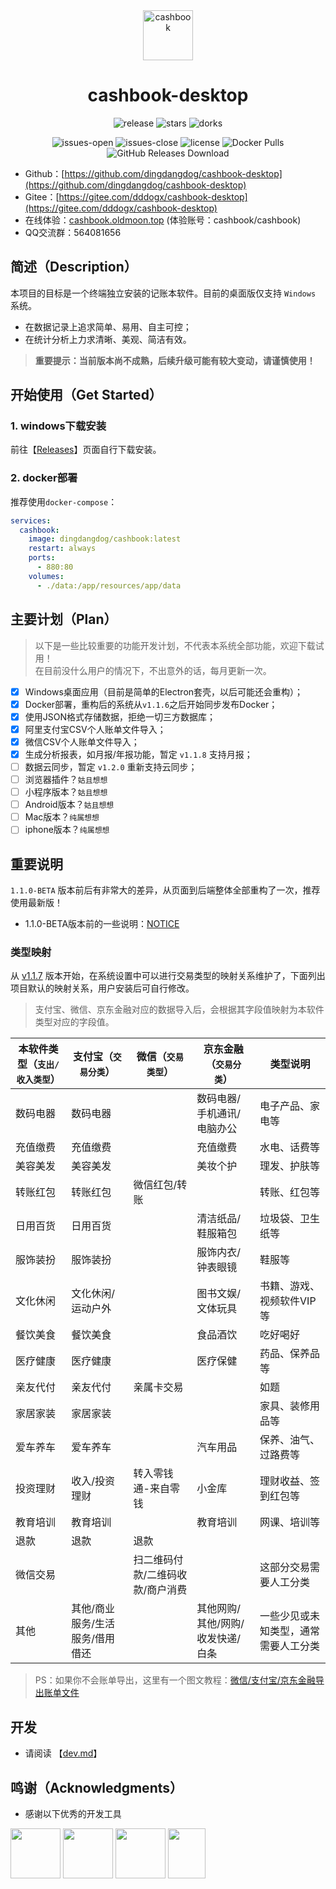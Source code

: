 <div align="center">
<img src="https://images.oldmoon.top/images/dingdangdog/dingdangdog1674980314.png" width="80px" alt="cashbook" />
<h1>cashbook-desktop</h1>
</div>

<p align="center">
  <img alt="release" src="https://img.shields.io/github/release/dingdangdog/cashbook-desktop" />
  <img alt="stars" src="https://img.shields.io/github/stars/dingdangdog/cashbook-desktop" />
  <img alt="dorks" src="https://img.shields.io/github/forks/dingdangdog/cashbook-desktop" />
</p>
<p align="center">
  <img alt="issues-open" src="https://img.shields.io/github/issues/dingdangdog/cashbook-desktop?color=important" />
  <img alt="issues-close" src="https://img.shields.io/github/issues-closed/dingdangdog/cashbook-desktop?color=green" />
  <img alt="license" src="https://img.shields.io/badge/license-MIT-yellow.svg" />
  <img alt="Docker Pulls" src="https://img.shields.io/docker/pulls/dingdangdog/cashbook.svg" />
  <img alt="GitHub Releases Download" src="https://img.shields.io/github/downloads/dingdangdog/cashbook-desktop/total.svg" />
</p>

- Github：[https://github.com/dingdangdog/cashbook-desktop](https://github.com/dingdangdog/cashbook-desktop)
- Gitee：[https://gitee.com/dddogx/cashbook-desktop](https://gitee.com/dddogx/cashbook-desktop)
- 在线体验：[cashbook.oldmoon.top](https://cashbook.oldmoon.top/) (体验账号：cashbook/cashbook)
- QQ交流群：564081656

## 简述（Description）

本项目的目标是一个终端独立安装的记账本软件。目前的桌面版仅支持 `Windows` 系统。

- 在数据记录上追求简单、易用、自主可控；
- 在统计分析上力求清晰、美观、简洁有效。

> **重要提示：当前版本尚不成熟，后续升级可能有较大变动，请谨慎使用！**

## 开始使用（Get Started）

### 1. windows下载安装

前往【[Releases](https://github.com/dingdangdog/cashbook-desktop/releases/)】页面自行下载安装。

### 2. docker部署

推荐使用`docker-compose`：

```yaml
services:
  cashbook:
    image: dingdangdog/cashbook:latest
    restart: always
    ports:
      - 880:80
    volumes:
      - ./data:/app/resources/app/data
```

## 主要计划（Plan）

> 以下是一些比较重要的功能开发计划，不代表本系统全部功能，欢迎下载试用！  
> 在目前没什么用户的情况下，不出意外的话，每月更新一次。

- [x] Windows桌面应用（目前是简单的Electron套壳，以后可能还会重构）；
- [x] Docker部署，重构后的系统从`v1.1.6`之后开始同步发布Docker；
- [x] 使用JSON格式存储数据，拒绝一切三方数据库；
- [x] 阿里支付宝CSV个人账单文件导入；
- [x] 微信CSV个人账单文件导入；
- [x] 生成分析报表，如月报/年报功能，暂定 `v1.1.8` 支持月报；
- [ ] 数据云同步，暂定 `v1.2.0` 重新支持云同步；
- [ ] 浏览器插件？`姑且想想`
- [ ] 小程序版本？`姑且想想`
- [ ] Android版本？`姑且想想`
- [ ] Mac版本？`纯属想想`
- [ ] iphone版本？`纯属想想`

## 重要说明

`1.1.0-BETA` 版本前后有非常大的差异，从页面到后端整体全部重构了一次，推荐使用最新版！

- 1.1.0-BETA版本前的一些说明：[NOTICE](./doc/NOTICE.md)

### 类型映射

从 [v1.1.7](https://github.com/dingdangdog/cashbook-desktop/releases/tag/v1.1.7) 版本开始，在系统设置中可以进行交易类型的映射关系维护了，下面列出项目默认的映射关系，用户安装后可自行修改。

> 支付宝、微信、京东金融对应的数据导入后，会根据其字段值映射为本软件类型对应的字段值。

| 本软件类型（`支出/收入类型`） | 支付宝（`交易分类`） | 微信（`交易类型`） | 京东金融（`交易分类`） | 类型说明 |
| -------- | ---- | -------- | ---- | ---- |
| 数码电器 | 数码电器 |      | 数码电器/手机通讯/电脑办公 | 电子产品、家电等 |
| 充值缴费 | 充值缴费 |      | 充值缴费 | 水电、话费等 |
| 美容美发 | 美容美发 | | 美妆个护 | 理发、护肤等 |
| 转账红包 | 转账红包 | 微信红包/转账                    |          | 转账、红包等 |
| 日用百货 | 日用百货 |      | 清洁纸品/鞋服箱包 | 垃圾袋、卫生纸等 |
| 服饰装扮 | 服饰装扮 |      | 服饰内衣/钟表眼镜 | 鞋服等 |
| 文化休闲 | 文化休闲/运动户外 |      | 图书文娱/文体玩具 | 书籍、游戏、视频软件VIP等 |
| 餐饮美食 | 餐饮美食 |      | 食品酒饮 | 吃好喝好 |
| 医疗健康 | 医疗健康 | | 医疗保健 | 药品、保养品等 |
| 亲友代付 | 亲友代付 | 亲属卡交易 |          | 如题 |
| 家居家装 | 家居家装 |      |          | 家具、装修用品等 |
| 爱车养车 | 爱车养车 |      | 汽车用品 | 保养、油气、过路费等 |
| 投资理财 | 收入/投资理财 | 转入零钱通-来自零钱 | 小金库 | 理财收益、签到红包等 |
| 教育培训 | 教育培训 | | 教育培训 | 网课、培训等 |
| 退款 | 退款 | 退款 |          |  |
| 微信交易 |  | 扫二维码付款/二维码收款/商户消费 | | 这部分交易需要人工分类 |
|  其他    | 其他/商业服务/生活服务/借用借还 |      | 其他网购/其他/网购/收发快递/白条 | 一些少见或未知类型，通常需要人工分类 |

> PS：如果你不会账单导出，这里有一个图文教程：[微信/支付宝/京东金融导出账单文件](https://oldmoon.top/post/211)

## 开发

- 请阅读 【[dev.md](./dev.md)】

## 鸣谢（Acknowledgments）
<!--
### 贡献者（Contributor）

- 感谢以下贡献者，排名不分先后

<a href="https://github.com/dingdangdog/cashbook-desktop/graphs/contributors"><img src="https://contrib.rocks/image?repo=dingdangdog/cashbook-desktop" /></a>

### 开发工具（Tools）
-->
- 感谢以下优秀的开发工具

<div style="display:flex; align-item:left">
<a href='https://www.jetbrains.com/community/opensource' ref='nofollow'><img src='https://github.com/gilbarbara/logos/blob/main/logos/webstorm.svg' width='80px' height='80px'/></a> &nbsp;
<a href='https://www.jetbrains.com/community/opensource' ref='nofollow'><img src='https://github.com/gilbarbara/logos/blob/main/logos/goland.svg' width='80px' height='80px'/></a> &nbsp;
<a href='https://www.jetbrains.com/community/opensource' ref='nofollow'><img src='https://github.com/get-icon/geticon/blob/master/icons/intellij-idea.svg' width='80px' height='80px'/></a> &nbsp;
<a href='https://code.visualstudio.com/'><img src='https://github.com/get-icon/geticon/blob/master/icons/visual-studio-code.svg' width='60px' height='80px'/></a>
</div>